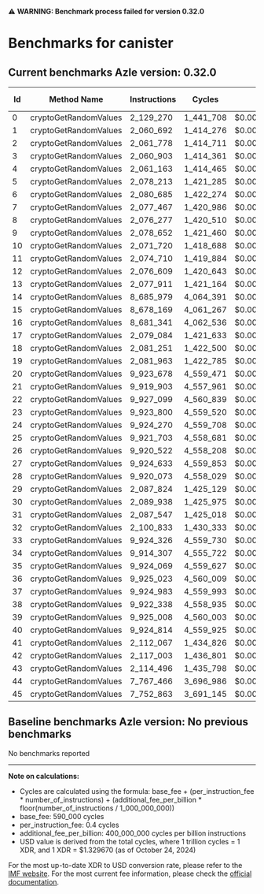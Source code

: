 ⚠️ **WARNING: Benchmark process failed for version 0.32.0**

# Benchmarks for canister

## Current benchmarks Azle version: 0.32.0

| Id  | Method Name           | Instructions | Cycles    | USD           | USD/Million Calls |
| --- | --------------------- | ------------ | --------- | ------------- | ----------------- |
| 0   | cryptoGetRandomValues | 2_129_270    | 1_441_708 | $0.0000019170 | $1.91             |
| 1   | cryptoGetRandomValues | 2_060_692    | 1_414_276 | $0.0000018805 | $1.88             |
| 2   | cryptoGetRandomValues | 2_061_778    | 1_414_711 | $0.0000018811 | $1.88             |
| 3   | cryptoGetRandomValues | 2_060_903    | 1_414_361 | $0.0000018806 | $1.88             |
| 4   | cryptoGetRandomValues | 2_061_163    | 1_414_465 | $0.0000018808 | $1.88             |
| 5   | cryptoGetRandomValues | 2_078_213    | 1_421_285 | $0.0000018898 | $1.88             |
| 6   | cryptoGetRandomValues | 2_080_685    | 1_422_274 | $0.0000018912 | $1.89             |
| 7   | cryptoGetRandomValues | 2_077_467    | 1_420_986 | $0.0000018894 | $1.88             |
| 8   | cryptoGetRandomValues | 2_076_277    | 1_420_510 | $0.0000018888 | $1.88             |
| 9   | cryptoGetRandomValues | 2_078_652    | 1_421_460 | $0.0000018901 | $1.89             |
| 10  | cryptoGetRandomValues | 2_071_720    | 1_418_688 | $0.0000018864 | $1.88             |
| 11  | cryptoGetRandomValues | 2_074_710    | 1_419_884 | $0.0000018880 | $1.88             |
| 12  | cryptoGetRandomValues | 2_076_609    | 1_420_643 | $0.0000018890 | $1.88             |
| 13  | cryptoGetRandomValues | 2_077_911    | 1_421_164 | $0.0000018897 | $1.88             |
| 14  | cryptoGetRandomValues | 8_685_979    | 4_064_391 | $0.0000054043 | $5.40             |
| 15  | cryptoGetRandomValues | 8_678_169    | 4_061_267 | $0.0000054001 | $5.40             |
| 16  | cryptoGetRandomValues | 8_681_341    | 4_062_536 | $0.0000054018 | $5.40             |
| 17  | cryptoGetRandomValues | 2_079_084    | 1_421_633 | $0.0000018903 | $1.89             |
| 18  | cryptoGetRandomValues | 2_081_251    | 1_422_500 | $0.0000018915 | $1.89             |
| 19  | cryptoGetRandomValues | 2_081_963    | 1_422_785 | $0.0000018918 | $1.89             |
| 20  | cryptoGetRandomValues | 9_923_678    | 4_559_471 | $0.0000060626 | $6.06             |
| 21  | cryptoGetRandomValues | 9_919_903    | 4_557_961 | $0.0000060606 | $6.06             |
| 22  | cryptoGetRandomValues | 9_927_099    | 4_560_839 | $0.0000060644 | $6.06             |
| 23  | cryptoGetRandomValues | 9_923_800    | 4_559_520 | $0.0000060627 | $6.06             |
| 24  | cryptoGetRandomValues | 9_924_270    | 4_559_708 | $0.0000060629 | $6.06             |
| 25  | cryptoGetRandomValues | 9_921_703    | 4_558_681 | $0.0000060615 | $6.06             |
| 26  | cryptoGetRandomValues | 9_920_522    | 4_558_208 | $0.0000060609 | $6.06             |
| 27  | cryptoGetRandomValues | 9_924_633    | 4_559_853 | $0.0000060631 | $6.06             |
| 28  | cryptoGetRandomValues | 9_920_073    | 4_558_029 | $0.0000060607 | $6.06             |
| 29  | cryptoGetRandomValues | 2_087_824    | 1_425_129 | $0.0000018950 | $1.89             |
| 30  | cryptoGetRandomValues | 2_089_938    | 1_425_975 | $0.0000018961 | $1.89             |
| 31  | cryptoGetRandomValues | 2_087_547    | 1_425_018 | $0.0000018948 | $1.89             |
| 32  | cryptoGetRandomValues | 2_100_833    | 1_430_333 | $0.0000019019 | $1.90             |
| 33  | cryptoGetRandomValues | 9_924_326    | 4_559_730 | $0.0000060629 | $6.06             |
| 34  | cryptoGetRandomValues | 9_914_307    | 4_555_722 | $0.0000060576 | $6.05             |
| 35  | cryptoGetRandomValues | 9_924_069    | 4_559_627 | $0.0000060628 | $6.06             |
| 36  | cryptoGetRandomValues | 9_925_023    | 4_560_009 | $0.0000060633 | $6.06             |
| 37  | cryptoGetRandomValues | 9_924_983    | 4_559_993 | $0.0000060633 | $6.06             |
| 38  | cryptoGetRandomValues | 9_922_338    | 4_558_935 | $0.0000060619 | $6.06             |
| 39  | cryptoGetRandomValues | 9_925_008    | 4_560_003 | $0.0000060633 | $6.06             |
| 40  | cryptoGetRandomValues | 9_924_814    | 4_559_925 | $0.0000060632 | $6.06             |
| 41  | cryptoGetRandomValues | 2_112_067    | 1_434_826 | $0.0000019078 | $1.90             |
| 42  | cryptoGetRandomValues | 2_117_003    | 1_436_801 | $0.0000019105 | $1.91             |
| 43  | cryptoGetRandomValues | 2_114_496    | 1_435_798 | $0.0000019091 | $1.90             |
| 44  | cryptoGetRandomValues | 7_767_466    | 3_696_986 | $0.0000049158 | $4.91             |
| 45  | cryptoGetRandomValues | 7_752_863    | 3_691_145 | $0.0000049080 | $4.90             |

## Baseline benchmarks Azle version: No previous benchmarks

No benchmarks reported

---

**Note on calculations:**

- Cycles are calculated using the formula: base_fee + (per_instruction_fee \* number_of_instructions) + (additional_fee_per_billion \* floor(number_of_instructions / 1_000_000_000))
- base_fee: 590_000 cycles
- per_instruction_fee: 0.4 cycles
- additional_fee_per_billion: 400_000_000 cycles per billion instructions
- USD value is derived from the total cycles, where 1 trillion cycles = 1 XDR, and 1 XDR = $1.329670 (as of October 24, 2024)

For the most up-to-date XDR to USD conversion rate, please refer to the [IMF website](https://www.imf.org/external/np/fin/data/rms_sdrv.aspx).
For the most current fee information, please check the [official documentation](https://internetcomputer.org/docs/current/developer-docs/gas-cost#execution).

